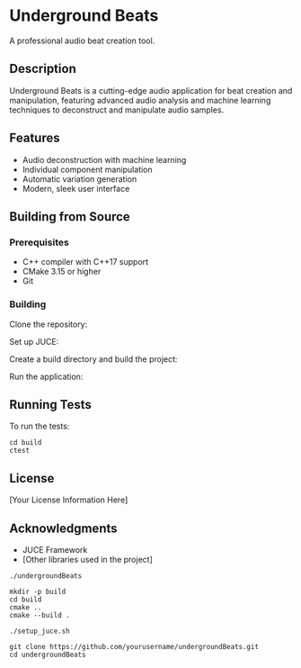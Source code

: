 # Underground Beats

A professional audio beat creation tool.

## Description

Underground Beats is a cutting-edge audio application for beat creation and manipulation, featuring advanced audio analysis and machine learning techniques to deconstruct and manipulate audio samples.

## Features

*   Audio deconstruction with machine learning
*   Individual component manipulation
*   Automatic variation generation
*   Modern, sleek user interface

## Building from Source

### Prerequisites

*   C++ compiler with C++17 support
*   CMake 3.15 or higher
*   Git

### Building

Clone the repository:

Set up JUCE:

Create a build directory and build the project:

Run the application:

## Running Tests

To run the tests:

```
cd build
ctest
```

## License

\[Your License Information Here\]

## Acknowledgments

*   JUCE Framework
*   \[Other libraries used in the project\]

```
./undergroundBeats
```

```
mkdir -p build
cd build
cmake ..
cmake --build .
```

```
./setup_juce.sh
```

```
git clone https://github.com/yourusername/undergroundBeats.git
cd undergroundBeats
```